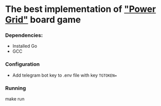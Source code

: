 # The best implementation of ["Power Grid"](https://en.wikipedia.org/wiki/Power_Grid) board game


### Dependencies: 
- Installed Go
- GCC

### Configuration 
- Add telegram bot key to .env file with key `TGTOKEN=`

### Running

make run 

